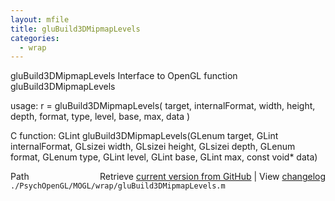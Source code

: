 ```yaml
---
layout: mfile
title: gluBuild3DMipmapLevels
categories:
  - wrap
---
```


gluBuild3DMipmapLevels  Interface to OpenGL function gluBuild3DMipmapLevels

usage:  r = gluBuild3DMipmapLevels\( target, internalFormat, width, height, depth, format, type, level, base, max, data \)

C function:  GLint gluBuild3DMipmapLevels\(GLenum target, GLint internalFormat, GLsizei width, GLsizei height, GLsizei depth, GLenum format, GLenum type, GLint level, GLint base, GLint max, const void\* data\)


<div class="code_header" style="text-align:right;">
  <span style="float:left;">Path&nbsp;&nbsp;</span> <span class="counter">Retrieve <a href=
  "https://raw.github.com/Psychtoolbox-3/Psychtoolbox-3/beta/./PsychOpenGL/MOGL/wrap/gluBuild3DMipmapLevels.m">current version from GitHub</a> | View <a href=
  "https://github.com/Psychtoolbox-3/Psychtoolbox-3/commits/beta/./PsychOpenGL/MOGL/wrap/gluBuild3DMipmapLevels.m">changelog</a></span>
</div>
<div class="code">
  <code>./PsychOpenGL/MOGL/wrap/gluBuild3DMipmapLevels.m</code>
</div>
